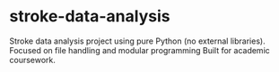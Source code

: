 # stroke-data-analysis
Stroke data analysis project using pure Python (no external libraries). Focused on file handling and modular programming  Built for academic coursework.
